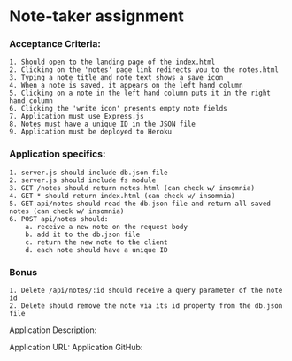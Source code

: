 # Note-taker assignment

### Acceptance Criteria: 
    1. Should open to the landing page of the index.html
    2. Clicking on the 'notes' page link redirects you to the notes.html
    3. Typing a note title and note text shows a save icon 
    4. When a note is saved, it appears on the left hand column
    5. Clicking on a note in the left hand column puts it in the right hand column 
    6. Clicking the 'write icon' presents empty note fields 
    7. Application must use Express.js
    8. Notes must have a unique ID in the JSON file
    9. Application must be deployed to Heroku

### Application specifics:
    1. server.js should include db.json file 
    2. server.js should include fs module
    3. GET /notes should return notes.html (can check w/ insomnia)
    4. GET * should return index.html (can check w/ insomnia)
    5. GET api/notes should read the db.json file and return all saved notes (can check w/ insomnia)
    6. POST api/notes should:
        a. receive a new note on the request body
        b. add it to the db.json file
        c. return the new note to the client 
        d. each note should have a unique ID

### Bonus
    1. Delete /api/notes/:id should receive a query parameter of the note id 
    2. Delete should remove the note via its id property from the db.json file


Application Description: 



Application URL: 
Application GitHub: 